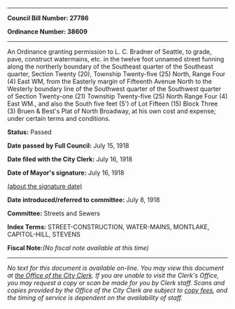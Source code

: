 

********

**Council Bill Number: 27786**
   
**Ordinance Number: 38609**
********

 An Ordinance granting permission to L. C. Bradner of Seattle, to grade, pave, construct watermains, etc. in the twelve foot unnamed street funning along the northerly boundary of the Southeast quarter of the Southeast quarter, Section Twenty (20), Township Twenty-five (25) North, Range Four (4) East WM, from the Easterly margin of Fifteenth Avenue North to the Westerly boundary line of the Southwest quarter of the Southwest quarter of Section Twenty-one (21) Township Twenty-five (25) North Range Four (4) East WM., and also the South five feet (5') of Lot Fifteen (15) Block Three (3) Bruen & Best's Plat of North Broadway, at his own cost and expense; under certain terms and conditions.

**Status:** Passed
   
**Date passed by Full Council:** July 15, 1918
   
**Date filed with the City Clerk:** July 16, 1918
   
**Date of Mayor's signature:** July 16, 1918
   
[(about the signature date)](/~public/approvaldate.htm)
   
   
   
**Date introduced/referred to committee:** July 8, 1918
   
**Committee:** Streets and Sewers
   
   
**Index Terms:** STREET-CONSTRUCTION, WATER-MAINS, MONTLAKE, CAPITOL-HILL, STEVENS

**Fiscal Note:**_(No fiscal note available at this time)_
********

_No text for this document is available on-line. You may view this document at [the Office of the City Clerk](http://www.seattle.gov/leg/clerk/contactUs.htm). If you are unable to visit the Clerk's Office, you may request a copy or scan be made for you by Clerk staff. Scans and copies provided by the Office of the City Clerk are subject to [copy fees](http://clerk.seattle.gov/~public/clerkfees.htm), and the timing of service is dependent on the availability of staff._

